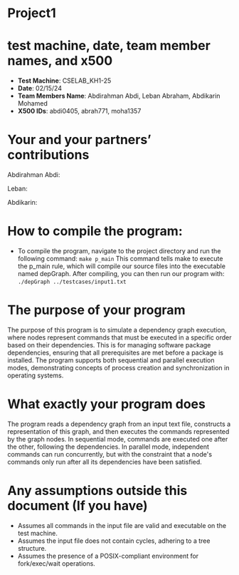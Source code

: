 # Project1


# test machine, date, team member names, and x500

* **Test Machine**: CSELAB_KH1-25
* **Date**: 02/15/24
* **Team Members Name**: Abdirahman Abdi, Leban Abraham, Abdikarin Mohamed
* **X500 IDs**: abdi0405, abrah771, moha1357



# Your and your partners’ contributions

Abdirahman Abdi:



Leban:




Abdikarin:



# How to compile the program:
* To compile the program, navigate to the project directory and run the following command: ```make p_main``` This command tells make to execute the p_main rule, which will compile our source files into the executable named depGraph. After compiling, you can then run our program with: ```./depGraph ../testcases/input1.txt```



# The purpose of your program
The purpose of this program is to simulate a dependency graph execution, where nodes represent commands that must be executed in a specific order based on their dependencies. This is for managing software package dependencies, ensuring that all prerequisites are met before a package is installed. The program supports both sequential and parallel execution modes, demonstrating concepts of process creation and synchronization in operating systems.

# What exactly your program does
The program reads a dependency graph from an input text file, constructs a representation of this graph, and then executes the commands represented by the graph nodes. In sequential mode, commands are executed one after the other, following the dependencies. In parallel mode, independent commands can run concurrently, but with the constraint that a node's commands only run after all its dependencies have been satisfied.

# Any assumptions outside this document (If you have)
* Assumes all commands in the input file are valid and executable on the test machine.
* Assumes the input file does not contain cycles, adhering to a tree structure.
* Assumes the presence of a POSIX-compliant environment for fork/exec/wait operations.

